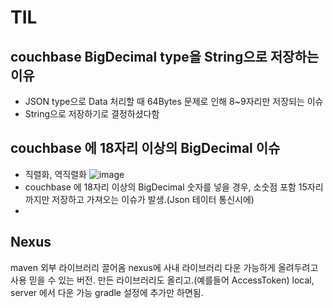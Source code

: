 # TIL

## couchbase BigDecimal type을 String으로 저장하는 이유
- JSON type으로 Data 처리할 때 64Bytes 문제로 인해 8~9자리만 저장되는 이슈
- String으로 저장하기로 결정하셨다함

##  couchbase 에 18자리 이상의 BigDecimal 이슈
- 직렬화, 역직렬화
![image](https://user-images.githubusercontent.com/104426801/183353057-0e3a9d29-2d87-4aba-8d04-52a57c45b4a3.png)
- couchbase 에 18자리 이상의 BigDecimal 숫자를 넣을 경우, 소숫점 포함 15자리까지만 저장하고 가져오는 이슈가 발생.(Json 테이터 통신시에)
- 


## Nexus
maven 외부 라이브러리 끌어옴
nexus에 사내 라이브러리 다운 가능하게 올려두려고 사용
믿을 수 있는 버전. 만든 라이브러리도 올리고.(예를들어 AccessToken)
local, server 에서 다운 가능
gradle 설정에 추가만 하면됨.








